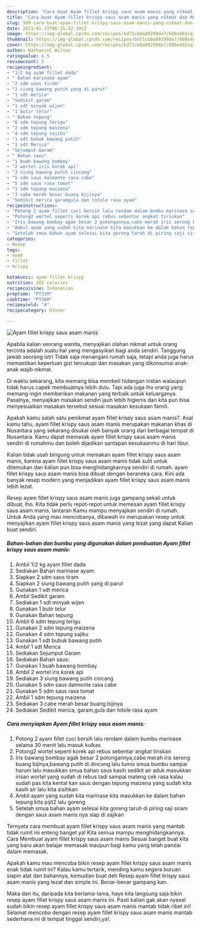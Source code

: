 ```yaml
---
description: "Cara buat Ayam fillet krispy saus asam manis yang nikmat dan Mudah Dibuat"
title: "Cara buat Ayam fillet krispy saus asam manis yang nikmat dan Mudah Dibuat"
slug: 509-cara-buat-ayam-fillet-krispy-saus-asam-manis-yang-nikmat-dan-mudah-dibuat
date: 2021-01-31T06:31:52.391Z
image: https://img-global.cpcdn.com/recipes/bd71cb0a89299da7/680x482cq70/ayam-fillet-krispy-saus-asam-manis-foto-resep-utama.jpg
thumbnail: https://img-global.cpcdn.com/recipes/bd71cb0a89299da7/680x482cq70/ayam-fillet-krispy-saus-asam-manis-foto-resep-utama.jpg
cover: https://img-global.cpcdn.com/recipes/bd71cb0a89299da7/680x482cq70/ayam-fillet-krispy-saus-asam-manis-foto-resep-utama.jpg
author: Nathaniel Wilson
ratingvalue: 4.5
reviewcount: 5
recipeingredient:
- "1/2 kg ayam fillet dada"
- " Bahan marinase ayam"
- "2 sdm saos tiram"
- "2 siung bawang putih yang di parut"
- "1 sdt merica"
- "Sedikit garam"
- "1 sdt minyak wijen"
- "1 butir telur"
- " Bahan tepung"
- "6 sdm tepung terigu"
- "2 sdm tepung maizena"
- "4 sdm tepung sajiku"
- "1 sdt bubuk bawang putih"
- "1 sdt Merica"
- "Sejumput Garam"
- " Bahan saus"
- "1 buah bawang bombay"
- "2 wortel iris korek api"
- "3 siung bawang putih cincang"
- "5 sdm saus dalmonte rasa cabe"
- "5 sdm saus rasa tomat"
- "1 sdm tepung maizena"
- "3 cabe merah besar buang bijinya"
- "Sedikit merica garamgula dan totole rasa ayam"
recipeinstructions:
- "Potong 2 ayam fillet cuci bersih lalu rendam dalam bumbu marinase selama 30 menit lalu masuk kulkas"
- "Potong2 wortel seperti korek api rebus sebentar angkat tiriskan"
- "Iris bawang bombay agak besar 2 potongannya,cabe merah iris serong buang bijinya,bawang putih di dincang lalu tumis smua bumbu sampai harum lalu masukkan smua bahan saus kasih sedikit air aduk masukkan irisan wortel yang sudah di rebus tadi sampai mateng cek rasa kalau sudah pas kita kental kan saus dengan tepung maizena yang sudah kita kasih air lalu kita sisihkan"
- "Ambil ayam yang sudah kita marinase kita masukkan ke dalam bahan tepung kita pijit2 lalu goreng"
- "Setelah smua bahan ayam selesai kita goreng taruh di piring saji siram dengan saus asam manis nya siap di sajikan"
categories:
- Resep
tags:
- ayam
- fillet
- krispy

katakunci: ayam fillet krispy 
nutrition: 262 calories
recipecuisine: Indonesian
preptime: "PT31M"
cooktime: "PT56M"
recipeyield: "4"
recipecategory: Dinner

---
```



![Ayam fillet krispy saus asam manis](https://img-global.cpcdn.com/recipes/bd71cb0a89299da7/680x482cq70/ayam-fillet-krispy-saus-asam-manis-foto-resep-utama.jpg)

Apabila kalian seorang wanita, menyajikan olahan nikmat untuk orang tercinta adalah suatu hal yang mengasyikan bagi anda sendiri. Tanggung jawab seorang istri Tidak saja menangani rumah saja, tetapi anda juga harus memastikan keperluan gizi tercukupi dan masakan yang dikonsumsi anak-anak wajib nikmat.

Di waktu  sekarang, kita memang bisa membeli hidangan instan walaupun tidak harus capek membuatnya lebih dulu. Tapi ada juga lho orang yang memang ingin memberikan makanan yang terbaik untuk keluarganya. Pasalnya, menyajikan masakan sendiri jauh lebih higienis dan kita pun bisa menyesuaikan masakan tersebut sesuai masakan kesukaan famili. 



Apakah kamu salah satu penikmat ayam fillet krispy saus asam manis?. Asal kamu tahu, ayam fillet krispy saus asam manis merupakan makanan khas di Nusantara yang sekarang disukai oleh banyak orang dari berbagai tempat di Nusantara. Kamu dapat memasak ayam fillet krispy saus asam manis sendiri di rumahmu dan boleh dijadikan santapan kesukaanmu di hari libur.

Kalian tidak usah bingung untuk memakan ayam fillet krispy saus asam manis, karena ayam fillet krispy saus asam manis tidak sulit untuk ditemukan dan kalian pun bisa menghidangkannya sendiri di rumah. ayam fillet krispy saus asam manis bisa dibuat dengan beraneka cara. Kini ada banyak resep modern yang menjadikan ayam fillet krispy saus asam manis lebih lezat.

Resep ayam fillet krispy saus asam manis juga gampang sekali untuk dibuat, lho. Kita tidak perlu repot-repot untuk memesan ayam fillet krispy saus asam manis, lantaran Kamu mampu menyajikan sendiri di rumah. Untuk Anda yang mau mencobanya, dibawah ini merupakan resep untuk menyajikan ayam fillet krispy saus asam manis yang lezat yang dapat Kalian buat sendiri.

<!--inarticleads1-->

##### Bahan-bahan dan bumbu yang digunakan dalam pembuatan Ayam fillet krispy saus asam manis:

1. Ambil 1/2 kg ayam fillet dada
1. Sediakan  Bahan marinase ayam:
1. Siapkan 2 sdm saos tiram
1. Siapkan 2 siung bawang putih yang di parut
1. Gunakan 1 sdt merica
1. Ambil Sedikit garam
1. Sediakan 1 sdt minyak wijen
1. Gunakan 1 butir telur
1. Gunakan  Bahan tepung
1. Ambil 6 sdm tepung terigu
1. Gunakan 2 sdm tepung maizena
1. Gunakan 4 sdm tepung sajiku
1. Gunakan 1 sdt bubuk bawang putih
1. Ambil 1 sdt Merica
1. Sediakan Sejumput Garam
1. Sediakan  Bahan saus:
1. Gunakan 1 buah bawang bombay
1. Ambil 2 wortel iris korek api
1. Sediakan 3 siung bawang putih cincang
1. Gunakan 5 sdm saus dalmonte rasa cabe
1. Gunakan 5 sdm saus rasa tomat
1. Ambil 1 sdm tepung maizena
1. Sediakan 3 cabe merah besar buang bijinya
1. Sediakan Sedikit merica, garam,gula dan totole rasa ayam




<!--inarticleads2-->

##### Cara menyiapkan Ayam fillet krispy saus asam manis:

1. Potong 2 ayam fillet cuci bersih lalu rendam dalam bumbu marinase selama 30 menit lalu masuk kulkas
1. Potong2 wortel seperti korek api rebus sebentar angkat tiriskan
1. Iris bawang bombay agak besar 2 potongannya,cabe merah iris serong buang bijinya,bawang putih di dincang lalu tumis smua bumbu sampai harum lalu masukkan smua bahan saus kasih sedikit air aduk masukkan irisan wortel yang sudah di rebus tadi sampai mateng cek rasa kalau sudah pas kita kental kan saus dengan tepung maizena yang sudah kita kasih air lalu kita sisihkan
1. Ambil ayam yang sudah kita marinase kita masukkan ke dalam bahan tepung kita pijit2 lalu goreng
1. Setelah smua bahan ayam selesai kita goreng taruh di piring saji siram dengan saus asam manis nya siap di sajikan




Ternyata cara membuat ayam fillet krispy saus asam manis yang mantab tidak rumit ini enteng banget ya! Kita semua mampu menghidangkannya. Cara Membuat ayam fillet krispy saus asam manis Sesuai banget buat kita yang baru akan belajar memasak maupun bagi kamu yang telah pandai dalam memasak.

Apakah kamu mau mencoba bikin resep ayam fillet krispy saus asam manis enak tidak rumit ini? Kalau kamu tertarik, mending kamu segera buruan siapin alat dan bahannya, kemudian buat deh Resep ayam fillet krispy saus asam manis yang lezat dan simple ini. Benar-benar gampang kan. 

Maka dari itu, daripada kita berlama-lama, hayo kita langsung saja bikin resep ayam fillet krispy saus asam manis ini. Pasti kalian gak akan nyesel sudah bikin resep ayam fillet krispy saus asam manis mantab tidak ribet ini! Selamat mencoba dengan resep ayam fillet krispy saus asam manis mantab sederhana ini di tempat tinggal sendiri,ya!.

